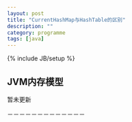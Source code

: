 ```yaml
---
layout: post
title: "CurrentHashMap与HashTable的区别"
description: ""
category: programme
tags: [java]
---
```

{% include JB/setup %}

## JVM内存模型

暂未更新

－－－－－－－－－－－－－